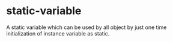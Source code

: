 # static-variable
A static variable which can be used by all object by just one time initialization of instance variable as static.
